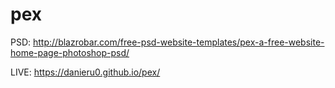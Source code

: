 # pex

PSD: http://blazrobar.com/free-psd-website-templates/pex-a-free-website-home-page-photoshop-psd/

LIVE: https://danieru0.github.io/pex/
